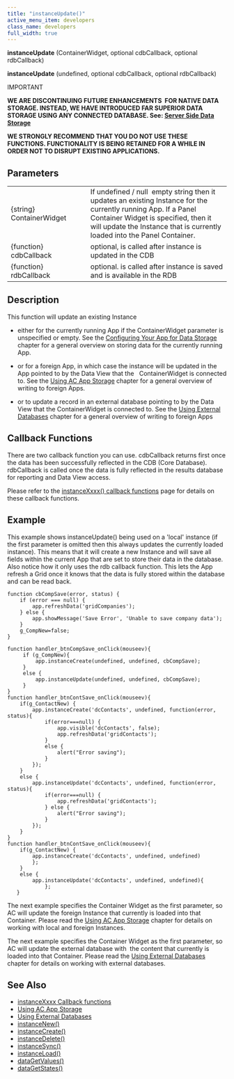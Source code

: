 ```yaml
---
title: "instanceUpdate()"
active_menu_item: developers
class_name: developers
full_width: true
---
```



**instanceUpdate** (ContainerWidget, optional cdbCallback, optional rdbCallback)

**instanceUpdate** (undefined, optional cdbCallback, optional rdbCallback)

IMPORTANT

**WE ARE DISCONTINUING FUTURE ENHANCEMENTS  FOR NATIVE DATA STORAGE. INSTEAD, WE HAVE INTRODUCED FAR SUPERIOR DATA STORAGE USING ANY CONNECTED DATABASE. See: [Server Side Data Storage](/developers/documentation/product-guide/data-storage/server-side-data-storage/)**

**WE STRONGLY RECOMMEND THAT YOU DO NOT USE THESE FUNCTIONS. FUNCTIONALITY IS BEING RETAINED FOR A WHILE IN ORDER NOT TO DISRUPT EXISTING APPLICATIONS.**

## Parameters

<table>
<tr>
<td width="175">
{string} ContainerWidget

</td>
<td width="16">
</td>
<td width="689">
If undefined / null  empty string then it updates an existing Instance for the currently running App. If a Panel Container Widget is specified, then it will update the Instance that is currently loaded into the Panel Container.

</td>
</tr>
<tr>
<td width="175">
{function} cdbCallback

</td>
<td width="16">
</td>
<td width="689">
optional, is called after instance is updated in the CDB

</td>
</tr>
<tr>
<td width="175">
{function} rdbCallback

</td>
<td width="16">
</td>
<td width="689">
optional. is called after instance is saved and is available in the RDB

</td>
</tr>
</table>

## Description

This function will update an existing Instance

 - either for the currently running App if the ContainerWidget parameter is unspecified or empty. See the [Configuring Your App for Data Storage](/developers/documentation/product-guide/advanced-features/data-storage-management/standard-storage-procedures/configuring-your-app-for-data) chapter for a general overview on storing data for the currently running App.

 - or for a foreign App, in which case the instance will be updated in the App pointed to by the Data View that the   ContainerWidget is connected to. See the [Using AC App Storage](/developers/documentation/product-guide/advanced-features/data-storage-management/crud-in-detail/using-ac-app-storage/) chapter for a general overview of writing to foreign Apps.

 - or to update a record in an external database pointing to by the Data View that the ContainerWidget is connected to. See the [Using External Databases](/developers/documentation/product-guide/advanced-features/data-storage-management/crud-in-detail/using-external-databases/) chapter for a general overview of writing to foreign Apps

## Callback Functions

There are two callback function you can use. cdbCallback returns first once the data has been successfully reflected in the CDB (Core Database). rdbCallback is called once the data is fully reflected in the results database for reporting and Data View access.

Please refer to the [instanceXxxx() callback functions](/developers/documentation/scripting-apis/client-api/instance-data-functions/instancexxxx-callback-function) page for details on these callback functions.

## Example

This example shows instanceUpdate() being used on a 'local' instance (if the first parameter is omitted then this always updates the currently loaded instance). This means that it will create a new Instance and will save all fields within the current App that are set to store their data in the database. Also notice how it only uses the rdb callback function. This lets the App refresh a Grid once it knows that the data is fully stored within the database and can be read back.

    function cbCompSave(error, status) {
        if (error === null) {
            app.refreshData('gridCompanies');
        } else {
            app.showMessage('Save Error', 'Unable to save company data');
        }
        g_CompNew=false;
    }
     
    function handler_btnCompSave_onClick(mouseev){
         if (g_CompNew){
             app.instanceCreate(undefined, undefined, cbCompSave);
         } 
         else {
             app.instanceUpdate(undefined, undefined, cbCompSave);
         }
    }
    function handler_btnContSave_onClick(mouseev){
        if(g_ContactNew) {
            app.instanceCreate('dcContacts', undefined, function(error, status){ 
                if(error===null) {
                    app.visible('dcContacts', false);
                    app.refreshData('gridContacts');       
                }
                else {
                    alert("Error saving");                        
                }
            });
        }
        else {
            app.instanceUpdate('dcContacts', undefined, function(error, status){ 
                if(error===null) {
                    app.refreshData('gridContacts');
                } else {
                    alert("Error saving");                      
                }
            });    
        }
    }
    function handler_btnContSave_onClick(mouseev){
        if(g_ContactNew) {
            app.instanceCreate('dcContacts', undefined, undefined)
            };
        }
        else {
            app.instanceUpdate('dcContacts', undefined, undefined){ 
                };    
       }
   

The next example specifies the Container Widget as the first parameter, so AC will update the foreign Instance that currently is loaded into that Container. Please read the [Using AC App Storage](/developers/documentation/product-guide/advanced-features/data-storage-management/crud-in-detail/using-ac-app-storage/) chapter for details on working with local and foreign Instances.

The next example specifies the Container Widget as the first parameter, so AC will update the external database with  the content that currently is loaded into that Container. Please read the [Using External Databases](/developers/documentation/product-guide/advanced-features/data-storage-management/crud-in-detail/using-external-databases/) chapter for details on working with external databases.

## See Also

 - [instanceXxxx Callback functions](/developers/documentation/scripting-apis/client-api/instance-data-functions/instancexxxx-callback-function)
 - [Using AC App Storage](/developers/documentation/product-guide/advanced-features/data-storage-management/crud-in-detail/using-ac-app-storage/)
 - [Using External Databases](/developers/documentation/product-guide/advanced-features/data-storage-management/crud-in-detail/using-external-databases/)
 - [instanceNew()](/developers/documentation/scripting-apis/client-api/instance-data-functions/instancenew)
 - [instanceCreate()](/developers/documentation/scripting-apis/client-api/instance-data-functions/instancesave "instance")
 - [instanceDelete()](/developers/documentation/scripting-apis/client-api/instance-data-functions/instancedelete)
 - [instanceSync()](/developers/documentation/scripting-apis/client-api/instance-data-functions/instancesync)
 - [instanceLoad()](/developers/documentation/scripting-apis/client-api/instance-data-functions/instanceload)
 - [dataGetValues()](/developers/documentation/scripting-apis/client-api/widget-data-state-manipulation/datagetvalues)
 - [dataGetStates()](/developers/documentation/scripting-apis/client-api/widget-data-state-manipulation/datagetstates)

